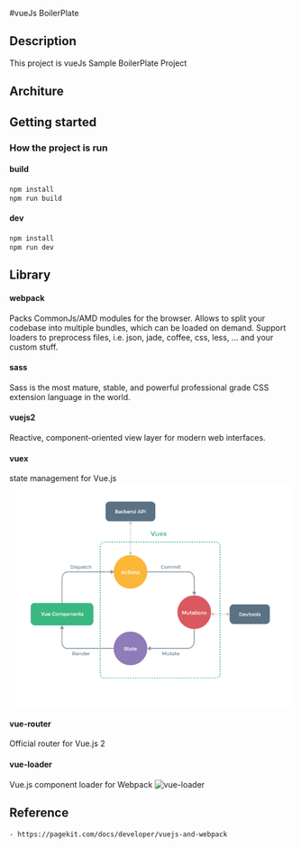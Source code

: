 #vueJs BoilerPlate 

## Description
This project is vueJs Sample BoilerPlate Project

## Architure

## Getting started

### How the project is run

#### build
```
npm install
npm run build
```

#### dev
```
npm install
npm run dev
```

## Library

#### webpack
Packs CommonJs/AMD modules for the browser. Allows to split your codebase into multiple bundles, which can be loaded on demand. Support loaders to preprocess files, i.e. json, jade, coffee, css, less, ... and your custom stuff.

#### sass
Sass is the most mature, stable, and powerful professional grade CSS extension language in the world.

#### vuejs2
Reactive, component-oriented view layer for modern web interfaces.

#### vuex
state management for Vue.js
![vuex](https://raw.githubusercontent.com/vuejs/vuex/dev/docs/en/images/vuex.png)

#### vue-router
Official router for Vue.js 2

#### vue-loader
Vue.js component loader for Webpack
![vue-loader](http://blog.evanyou.me/images/vue-component.png)


## Reference
	- https://pagekit.com/docs/developer/vuejs-and-webpack
